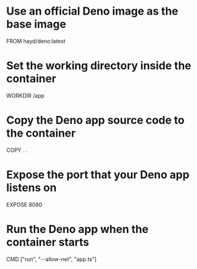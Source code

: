 # Use an official Deno image as the base image
FROM hayd/deno:latest

# Set the working directory inside the container
WORKDIR /app

# Copy the Deno app source code to the container
COPY . .

# Expose the port that your Deno app listens on
EXPOSE 8080

# Run the Deno app when the container starts
CMD ["run", "--allow-net", "app.ts"]

